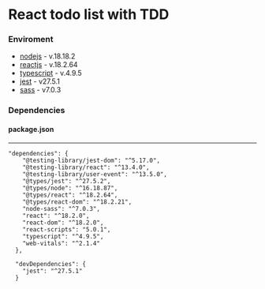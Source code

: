 # React todo list with TDD

### Enviroment

- [nodejs] - v.18.18.2
- [reactjs] - v.18.2.64
- [typescript] - v.4.9.5
- [jest] - v27.5.1
- [sass] - v7.0.3

### Dependencies

#### package.json

---

```
"dependencies": {
    "@testing-library/jest-dom": "^5.17.0",
    "@testing-library/react": "^13.4.0",
    "@testing-library/user-event": "^13.5.0",
    "@types/jest": "^27.5.2",
    "@types/node": "^16.18.87",
    "@types/react": "^18.2.64",
    "@types/react-dom": "^18.2.21",
    "node-sass": "^7.0.3",
    "react": "^18.2.0",
    "react-dom": "^18.2.0",
    "react-scripts": "5.0.1",
    "typescript": "^4.9.5",
    "web-vitals": "^2.1.4"
  },

  "devDependencies": {
    "jest": "^27.5.1"
  }
```

<!-- Outlink -->

[reactjs]: https://reactjs.org/
[nodejs]: https://nodejs.org/en/
[typescript]: https://www.typescriptlang.org/
[jest]: https://jestjs.io/
[sass]: https://sass-lang.com/
